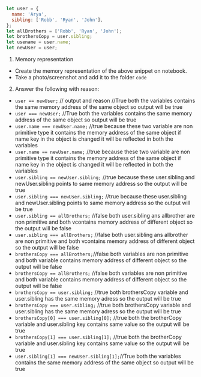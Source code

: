 ```js
let user = {
  name: 'Arya',
  sibling: ['Robb', 'Ryan', 'John'],
};
let allBrothers = ['Robb', 'Ryan', 'John'];
let brothersCopy = user.sibling;
let usename = user.name;
let newUser = user;
```

1. Memory representation

- Create the memory representation of the above snippet on notebook.
- Take a photo/screenshot and add it to the folder `code`

<!-- To add this image here use ![name](./hello.jpg) -->


2. Answer the following with reason:

- `user == newUser;` // output and reason //True both the variables contains the same memory address of the same object so output will be true
- `user === newUser;` //True both the variables contains the same memory address of the same object so output will be true
- `user.name === newUser.name;` //true because these two variable are non primitive type it contains the memory address of the same object if name key in the object is changed it will be reflected in both the variables
- `user.name == newUser.name;` //true because these two variable are non primitive type it contains the memory address of the same object if name key in the object is changed it will be reflected in both the variables
- `user.sibling == newUser.sibling;` //true because these user.sibling and newUser.sibling points to same memory address so the output will be true 
- `user.sibling === newUser.sibling;` //true because these user.sibling and newUser.sibling points to same memory address so the output will be true 
- `user.sibling == allBrothers;` //false both user.sibling ans allbrother  are non primitive and both vcontains memory address of different object so the output will be false
- `user.sibling === allBrothers;` //false both user.sibling ans allbrother  are non primitive and both vcontains memory address of different object so the output will be false
- `brothersCopy === allBrothers;`//false both variables are non primitive and both variable contains memory address of different object so the output will be false
- `brothersCopy == allBrothers;` //false both variables are non primitive and both variable contains memory address of different object so the output will be false
- `brothersCopy == user.sibling;` //true both brothersCopy variable and user.sibling has the same memory adress so the output will be true 
- `brothersCopy === user.sibling;` //true both brothersCopy variable and user.sibling has the same memory adress so the output will be true 
- `brothersCopy[0] === user.sibling[0];` //true both the brotherCopy variable and user.sibling key contains same value so the output will be true
- `brothersCopy[1] === user.sibling[1];` //true both the brotherCopy variable and user.sibling key contains same value so the output will be true
- `user.sibling[1] === newUser.sibling[1];`//True both the variables contains the same memory address of the same object so output will be true
